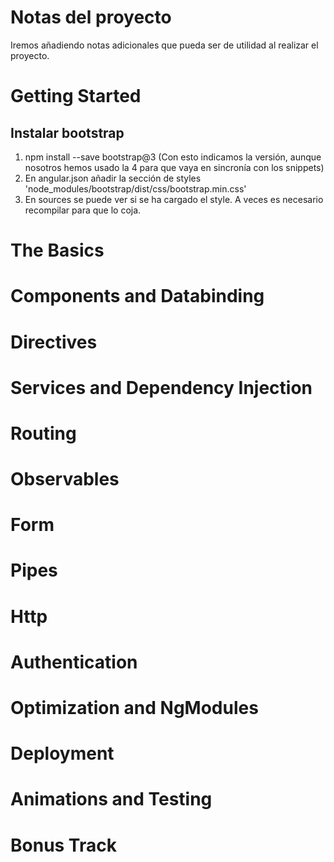 # Notas del proyecto

Iremos añadiendo notas adicionales que pueda ser de utilidad al realizar el proyecto.

# Getting Started

## Instalar bootstrap

1) npm install --save bootstrap@3 (Con esto indicamos la versión, aunque nosotros hemos usado la 4 para que vaya en sincronía con los snippets)
2) En angular.json añadir la sección de styles 'node_modules/bootstrap/dist/css/bootstrap.min.css'
3) En sources se puede ver si se ha cargado el style. A veces es necesario recompilar para que lo coja.

# The Basics

# Components and Databinding

# Directives

# Services and Dependency Injection

# Routing

# Observables

# Form

# Pipes

# Http

# Authentication

# Optimization and NgModules

# Deployment

# Animations and Testing

# Bonus Track
